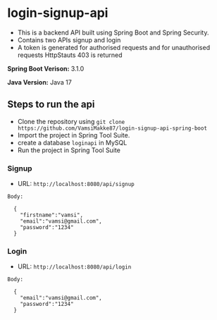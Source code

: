 # login-signup-api

- This is a backend API built using Spring Boot and Spring Security.
- Contains two APIs signup and login
- A token is generated for authorised requests and for unauthorised requests HttpStauts 403 is returned



**Spring Boot Verison:** 3.1.0

**Java Version:** Java 17

## Steps to run the api

- Clone the repository using ``` git clone https://github.com/VamsiMakke87/login-signup-api-spring-boot ```
- Import the project in Spring Tool Suite.
- create a database ```loginapi``` in MySQL
- Run the project in Spring Tool Suite


### Signup

- URL: ``` http://localhost:8080/api/signup ```
```
Body:

  {
    "firstname":"vamsi",
    "email":"vamsi@gmail.com",
    "password":"1234"
  }

```

### Login

- URL: ``` http://localhost:8080/api/login ```
```
Body:

  {
    "email":"vamsi@gmail.com",
    "password":"1234"
  }

```



